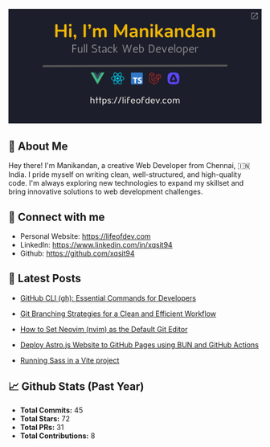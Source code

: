 <p align="center">
  <a href="https://lifeofdev.com">
    <img
      src="assets/signature.png"
      alt="Hi, 👋 I'm Manikandan. Full-Stack Web Developer (https://lifeofdev.com)."
      title="Hi, 👋 I'm Manikandan. Full-Stack Web Developer (https://lifeofdev.com)."
    />
  </a>
</p>

## 🤔 About Me

Hey there! I'm Manikandan, a creative Web Developer from Chennai, 🇮🇳 India. I pride myself on writing clean, well-structured, and high-quality code. I'm always exploring new technologies to expand my skillset and bring innovative solutions to web development challenges.

## 🤝 Connect with me

- Personal Website: https://lifeofdev.com
- LinkedIn: https://www.linkedin.com/in/xqsit94
- Github: https://github.com/xqsit94

## 📝 Latest Posts

- [GitHub CLI (gh): Essential Commands for Developers](https://lifeofdev.com/github-cli-gh-essential-commands/)

- [Git Branching Strategies for a Clean and Efficient Workflow](https://lifeofdev.com/git-branching-strategy-best-practices/)

- [How to Set Neovim (nvim) as the Default Git Editor](https://lifeofdev.com/set-neovim-as-default-git-editor/)

- [Deploy Astro.js Website to GitHub Pages using BUN and GitHub Actions](https://lifeofdev.com/deploy-astrojs-website-github-pages-using-bun-github-actions/)

- [Running Sass in a Vite project](https://lifeofdev.com/running-sass-vite-project/)


## 📈 Github Stats (Past Year)

- **Total Commits:** 45
- **Total Stars:** 72
- **Total PRs:** 31
- **Total Contributions:** 8